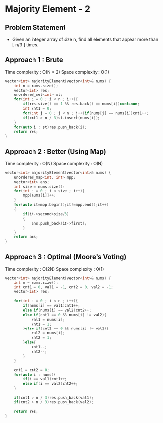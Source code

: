 # Majority Element - 2

## Problem Statement

- Given an integer array of size n, find all elements that appear more than ⌊ n/3 ⌋ times.

## Approach 1 : Brute 

Time complexity : O(N \* 2) 
Space complexity : O(1)

```cpp
vector<int> majorityElement(vector<int>& nums) {
    int n = nums.size();
    vector<int> res;
    unordered_set<int> st;
    for(int i = 0 ; i < n ; i++){
        if(res.size() == 1 && res.back() == nums[i])continue;
        int cnt1 = 0;
        for(int j = 0 ; j < n ; j++)if(nums[j] == nums[i])cnt1++;
        if(cnt1 > n / 3)st.insert(nums[i]);
    }
    for(auto i : st)res.push_back(i);
    return res;
}
```

## Approach 2 : Better (Using Map)

Time complexity : O(N) 
Space complexity : O(N)

```cpp
vector<int> majorityElement(vector<int>& nums) {
    unordered_map<int, int> mpp;
    vector<int> ans;
    int size = nums.size();
    for(int i = 0 ; i < size ; i++){
        mpp[nums[i]]++;
    }
    for(auto it=mpp.begin();it!=mpp.end();it++)
    {
        if(it->second>size/3)
        {
            ans.push_back(it->first);
        }
    }
    return ans;
}
```

## Approach 3 : Optimal (Moore's Voting)

Time complexity : O(2N) 
Space complexity : O(1)

```cpp
vector<int> majorityElement(vector<int>& nums) {
    int n = nums.size();
    int cnt1 = 0, val1 = -1, cnt2 = 0, val2 = -1;
    vector<int> res;
    
    for(int i = 0 ; i < n ; i++){
        if(nums[i] == val1)cnt1++;
        else if(nums[i] == val2)cnt2++;
        else if(cnt1 == 0 && nums[i] != val2){
            val1 = nums[i];
            cnt1 = 1;
        }else if(cnt2 == 0 && nums[i] != val1){
            val2 = nums[i];
            cnt2 = 1;
        }else{
            cnt1--;
            cnt2--;
        }
    }
    
    cnt1 = cnt2 = 0;
    for(auto i : nums){
        if(i == val1)cnt1++;
        else if(i == val2)cnt2++;
    }
    
    if(cnt1 > n / 3)res.push_back(val1);
    if(cnt2 > n / 3)res.push_back(val2);
    
    return res;
}
```



